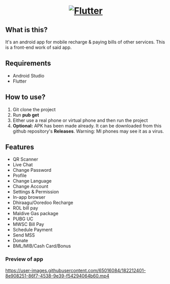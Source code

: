 <a href="https://flutter.dev/">
  <h1 align="center">
    <picture>
      <source media="(prefers-color-scheme: dark)" srcset="https://storage.googleapis.com/cms-storage-bucket/6e19fee6b47b36ca613f.png">
      <img alt="Flutter" src="https://storage.googleapis.com/cms-storage-bucket/c823e53b3a1a7b0d36a9.png">
    </picture>
  </h1>
</a>

## What is this?
It's an android app for mobile recharge & paying bills of other services. This is a front-end work of said app.

## Requirements
* Android Studio
* Flutter



## How to use?
1. Git clone the project
2. Run **pub get**
4. Either use a real phone or virtual phone and then run the project
5. **Optional:** APK has been made already. It can be downloaded from this github repository's **Releases**. Warning: MI phones may see it as a virus.


## Features
* QR Scanner
* Live Chat
* Change Password
* Profile
* Change Language
* Change Account
* Settings & Permission
* In-app browser
* Dhiraagu/Ooredoo Recharge
* ROL bill pay
* Maldive Gas package
* PUBG UC
* MWSC Bill Pay
* Schedule Payment
* Send MSS
* Donate
* BML/MIB/Cash Card/Bonus

### Preview of app
https://user-images.githubusercontent.com/65016084/182212401-8e908251-86f7-4538-9e39-f54294064b60.mp4
